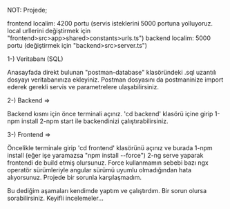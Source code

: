 NOT: Projede; 

frontend localim: 4200 portu (servis isteklerini 5000 portuna yolluyoruz. local urllerini değiştirmek için "frontend>src>app>shared>constants>urls.ts")
backend localim: 5000 portu (değiştirmek için "backend>src>server.ts")

1-) Veritabanı (SQL)

Anasayfada direkt bulunan "postman-database" klasöründeki .sql uzantılı dosyayı veritabanınıza ekleyiniz. 
Postman dosyasını da postmaninize import ederek gerekli servis ve parametrelere ulaşabilirsiniz.


2-) Backend =>

Backend kısmı için önce terminali açınız. 'cd backend' klasörü içine girip 
1-npm install
2-npm start
ile backendinizi çalıştırabilirsiniz.


3-) Frontend =>

Öncelikle terminale girip 'cd frontend' klasörünü açınız ve burada
1-npm install (eğer işe yaramazsa "npm install --force")
2-ng serve
yaparak frontendi de build etmiş olursunuz. Force kullanmamın sebebi bazı ngx operatör sürümleriyle angular sürümü uyumlu olmadığından hata alıyorsunuz. Projede bir sorunla karşılaşmadım.


Bu dediğim aşamaları kendimde yaptım ve çalıştırdım. Bir sorun olursa sorabilirsiniz. Keyifli incelemeler...